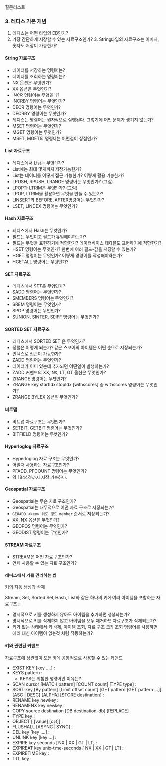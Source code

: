 질문리스트

### 3. 레디스 기본 개념

1. 레디스는 어떤 타입의 DB인가?
2. 가장 간단하게 저장할 수 있는 자료구조인가?
   3. String타입의 자료구조는 이미지, 숫자도 저장이 가능한가?

#### String 자료구조
- 데이터를 저장하는 명령어는?
- 데이터를 조회하는 명령어는?
- NX 옵션은 무엇인가?
- XX 옵션은 무엇인가?
- INCR 명령어는 무엇인가?
- INCRBY 명령어는 무엇인가?
- DECR 명령어는 무엇인가?
- DECRBY 명령어는 무엇인가?
- 레디스는 명령어는 원자적으로 실행된다. 그렇기에 어떤 문제가 생기지 않는가? 
- MSET 명령어는 무엇인가? 
- MGET 명령어는 무엇인가?
- MSET, MGET의 명령어는 어떤점이 장점인가?

#### List 자료구조
- 레디스에서 List는 무엇인가? 
- List에는 최대 몇개까지 저장가능한가?
- List는 데이터를 어떻게 접근 가능한가? 어떻게 활용 가능한가?
- LPUSH, RPUSH, LRANGE 명령어는 무엇인가? (그림)
- LPOP과 LTRIM은 무엇인가? (그림)
- LPOP, LTRIM을 활용하면 무엇을 만들 수 있는가?
- LINSERT와 BEFORE, AFTER명령어는 무엇인가?
- LSET, LINDEX 명령어는 무엇인가?

#### Hash 자료구조
- 레디스에서 Hash는 무엇인가?
- 필드는 무엇이고 필드가 유일해야하는가?
- 필드는 무엇을 표현하기에 적합한가? 데이터베이스 테이블도 표현하기에 적합한가?
- HSET 명령어는 무엇인가? 한번에 여러 필드-값을 저장할 수 있는가?
- HGET 명령어는 무엇인가? 어떻게 명령어를 작성해야하는가?
- HGETALL 명령어는 무엇인가? 

#### SET 자료구조
- 레디스에서 SET은 무엇인가?
- SADD 명령어는 무엇인가?
- SMEMBERS 명령어는 무엇인가?
- SREM 명령어는 무엇인가? 
- SPOP 명령어는 무엇인가?
- SUNION, SINTER, SDIFF 명령어는 무엇인가?

#### SORTED SET 자료구조
- 레디스에서 SORTED SET 은 무엇인가?
- 정렬은 어떻게 되는가? 같은 스코어의 아이템은 어떤 순으로 저장되는가?
- 인덱스로 접근이 가능한가?
- ZADD 명렁어는 무엇인가?
- 데이터가 이미 있는데 추가되면 어떤일이 발생하는가?
- ZADD 커맨드의 XX, NX, LT, GT 옵션은 무엇인가?
- ZRANGE 명령어는 무엇인가?
- ZRANGE key startIdx stopIdx [withscores] 중 withscores 명령어는 무엇인가?
- ZRANGE BYLEX 옵션은 무엇인가?

#### 비트맵
- 비트맵 자료구조는 무엇인가? 
- SETBIT, GETBIT 명령어는 무엇인가?
- BITFIELD 명령어는 무엇인가?

#### Hyperloglog 자료구조
- Hyperloglog 자료 구조는 무엇인가?
- 어떨때 사용하는 자료구조인가?
- PFADD, PFCOUNT 명령어는 무엇인가? 
- 약 1844경까지 저장 가능하다.

#### Geospatial 자료구조
- Geospatial는 무슨 자료 구조인가?
- Geospatial는 내무적으로 어떤 자료 구조로 저장되는가?
- `GEOADD <key> 위도 경도 member` 순서로 저장되는가?
- XX, NX 옵션은 무엇인가?
- GEOPOS 명령어는 무엇인가?
- GEODIST 명령어는 무엇인가?

#### STREAM 자료구조
- STREAM은 어떤 자료 구조인가?
- 언제 사용할 수 있는 자료 구조인가?

#### 레디스에서 키를 관리하는 법
키의 자동 생성과 삭제

Stream, Set, Sorted Set, Hash, List와 같은 하나의 키에 여러 아이템을 포함하는 자료구조는 
- 명시적으로 키를 생성하지 않아도 아이템을 추가하면 생성되는가? 
- 명시적으로 키를 삭제하지 않고 아이템을 모두 제거하면 자료구조가 삭제되는가?
- 키가 없는 상태에서 키 삭제, 아이템 조회, 자료 구조 크기 조회 명령어를 사용하면 에러 대신 아이템이 없는것 처럼 작동하는가?

#### 키와 관련된 커맨드

자료구조에 상관없이 모든 키에 공통적으로 사용할 수 있는 커맨드
- EXIST KEY [key ....] : </br>
- KEYS pattern : </br>
  - KEYS는 위험한 명령어인 이유는?
- SCAN cursor [MATCH pattern] [COUNT count] [TYPE type] :
- SORT key [By pattern] [Limit offset count] [GET pattern [GET pattern ...]] [ASC | DESC] [ALPHA] [STORE destination] :
- RENAME key newkey :
- RENAMENX key newkey :
- COPY source destination [DB destination-db] [REPLACE]
- TYPE key : 
- OBJECT <subcommand> [<arg> [value] [opt]] :
- FLUSHALL [ASYNC | SYNC] :
- DEL key [key ....] :
- UNLINK key [key ...] :
- EXPIRE key seconds [ NX | XX | GT | LT] :
- EXPIREAT key unix-time-seconds [ NX | XX | GT | LT] :
- EXPIRETIME key :
- TTL key :